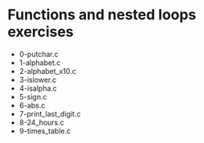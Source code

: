# Functions and nested loops exercises
- 0-putchar.c  
- 1-alphabet.c  
- 2-alphabet_x10.c  
- 3-islower.c  
- 4-isalpha.c  
- 5-sign.c  
- 6-abs.c  
- 7-print_last_digit.c
- 8-24_hours.c
- 9-times_table.c
